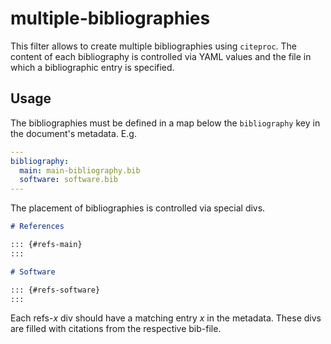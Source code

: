 # multiple-bibliographies

This filter allows to create multiple bibliographies using
`citeproc`. The content of each bibliography is controlled via
YAML values and the file in which a bibliographic entry is
specified.

## Usage

The bibliographies must be defined in a map below the
`bibliography` key in the document's metadata. E.g.

```yaml
---
bibliography:
  main: main-bibliography.bib
  software: software.bib
---
```

The placement of bibliographies is controlled via special divs.

``` markdown
# References

::: {#refs-main}
:::

# Software

::: {#refs-software}
:::
```

Each refs-*x* div should have a matching entry *x* in the
metadata. These divs are filled with citations from the respective
bib-file.

